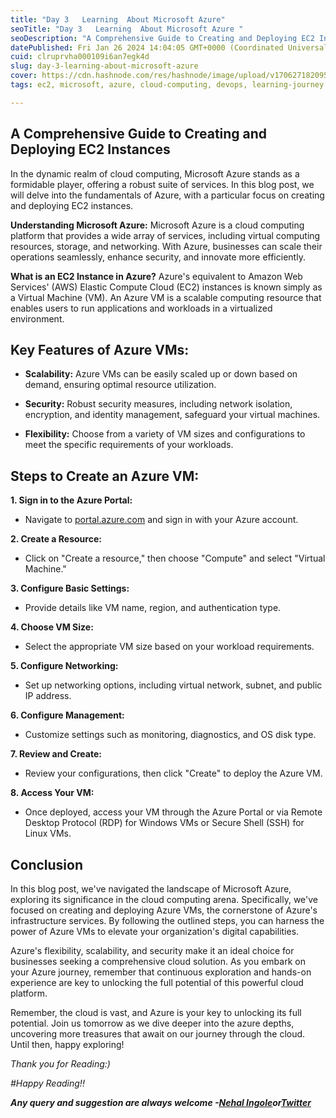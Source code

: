 ```yaml
---
title: "Day 3   Learning  About Microsoft Azure"
seoTitle: "Day 3   Learning  About Microsoft Azure "
seoDescription: "A Comprehensive Guide to Creating and Deploying EC2 Instances"
datePublished: Fri Jan 26 2024 14:04:05 GMT+0000 (Coordinated Universal Time)
cuid: clruprvha000109i6an7egk4d
slug: day-3-learning-about-microsoft-azure
cover: https://cdn.hashnode.com/res/hashnode/image/upload/v1706271820954/3056024b-655a-46d1-978d-7bf34f5190d2.webp
tags: ec2, microsoft, azure, cloud-computing, devops, learning-journey

---
```


## **A Comprehensive Guide to Creating and Deploying EC2 Instances**

In the dynamic realm of cloud computing, Microsoft Azure stands as a formidable player, offering a robust suite of services. In this blog post, we will delve into the fundamentals of Azure, with a particular focus on creating and deploying EC2 instances.

**Understanding Microsoft Azure:** Microsoft Azure is a cloud computing platform that provides a wide array of services, including virtual computing resources, storage, and networking. With Azure, businesses can scale their operations seamlessly, enhance security, and innovate more efficiently.

**What is an EC2 Instance in Azure?** Azure's equivalent to Amazon Web Services' (AWS) Elastic Compute Cloud (EC2) instances is known simply as a Virtual Machine (VM). An Azure VM is a scalable computing resource that enables users to run applications and workloads in a virtualized environment.

## **Key Features of Azure VMs:**

* **Scalability:** Azure VMs can be easily scaled up or down based on demand, ensuring optimal resource utilization.
    
* **Security:** Robust security measures, including network isolation, encryption, and identity management, safeguard your virtual machines.
    
* **Flexibility:** Choose from a variety of VM sizes and configurations to meet the specific requirements of your workloads.
    

## **Steps to Create an Azure VM:**

**1\. Sign in to the Azure Portal:**

* Navigate to [portal.azure.com](http://portal.azure.com) and sign in with your Azure account.
    

**2\. Create a Resource:**

* Click on "Create a resource," then choose "Compute" and select "Virtual Machine."
    

**3\. Configure Basic Settings:**

* Provide details like VM name, region, and authentication type.
    

**4\. Choose VM Size:**

* Select the appropriate VM size based on your workload requirements.
    

**5\. Configure Networking:**

* Set up networking options, including virtual network, subnet, and public IP address.
    

**6\. Configure Management:**

* Customize settings such as monitoring, diagnostics, and OS disk type.
    

**7\. Review and Create:**

* Review your configurations, then click "Create" to deploy the Azure VM.
    

**8\. Access Your VM:**

* Once deployed, access your VM through the Azure Portal or via Remote Desktop Protocol (RDP) for Windows VMs or Secure Shell (SSH) for Linux VMs.
    

## **Conclusion**

In this blog post, we've navigated the landscape of Microsoft Azure, exploring its significance in the cloud computing arena. Specifically, we've focused on creating and deploying Azure VMs, the cornerstone of Azure's infrastructure services. By following the outlined steps, you can harness the power of Azure VMs to elevate your organization's digital capabilities.

Azure's flexibility, scalability, and security make it an ideal choice for businesses seeking a comprehensive cloud solution. As you embark on your Azure journey, remember that continuous exploration and hands-on experience are key to unlocking the full potential of this powerful cloud platform.

Remember, the cloud is vast, and Azure is your key to unlocking its full potential. Join us tomorrow as we dive deeper into the azure depths, uncovering more treasures that await on our journey through the cloud. Until then, happy exploring!

*Thank you for Reading:)*

*#Happy Reading!!*

***Any query and suggestion are always welcome -***[***Nehal Ingole***](http://www.linkedin.com/in/nehal-ingole)***or***[***Twitter***](https://twitter.com/IngoleNehal)
